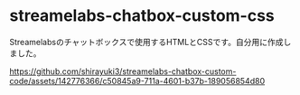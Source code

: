 # streamelabs-chatbox-custom-css
Streamelabsのチャットボックスで使用するHTMLとCSSです。自分用に作成しました。

https://github.com/shirayuki3/streamelabs-chatbox-custom-code/assets/142776366/c50845a9-711a-4601-b37b-189056854d80
